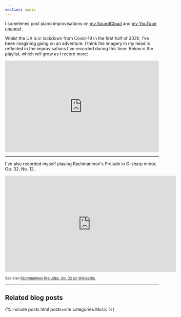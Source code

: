 ```yaml
---
section: music
---
```


I sometimes post piano improvisations on [my SoundCloud]({{site.data.links.music.ext_url}}) <i class="{{site.data.links.music.icon}}" aria-hidden="true"></i> and [my YouTube channel](https://www.youtube.com/channel/UCGGooHDGChBvbXYoEkcDeew) <i class="fas fa-video" aria-hidden="true"></i>.

Whilst the UK is in lockdown from Covid-19 in the first half of 2020, I've been imagining going on an adventure. I think the imagery in my head is reflected in the improvisations I've recorded during this time. Below is the playlist, which will grow as I record more:

<iframe width="100%" height="300" scrolling="no" frameborder="no" allow="autoplay" src="https://w.soundcloud.com/player/?url=https%3A//api.soundcloud.com/playlists/1036605940&color=%23ff5500&auto_play=false&hide_related=false&show_comments=true&show_user=true&show_reposts=false&show_teaser=true&visual=true"></iframe>

---

I've also recorded myself playing Rachmaninov's Prelude in G-sharp minor, Op. 32, No. 12.

<iframe width="560" height="315" src="https://www.youtube.com/embed/C5q8q0yzJss" frameborder="0" allow="accelerometer; autoplay; encrypted-media; gyroscope; picture-in-picture" allowfullscreen></iframe>

<small>See also [Rachmaninov Preludes, Op. 32 on Wikipedia]((https://en.wikipedia.org/wiki/Preludes,_Op._32_(Rachmaninoff))).</small>

---

## Related blog posts

{% include posts.html posts=site.categories.Music %}
